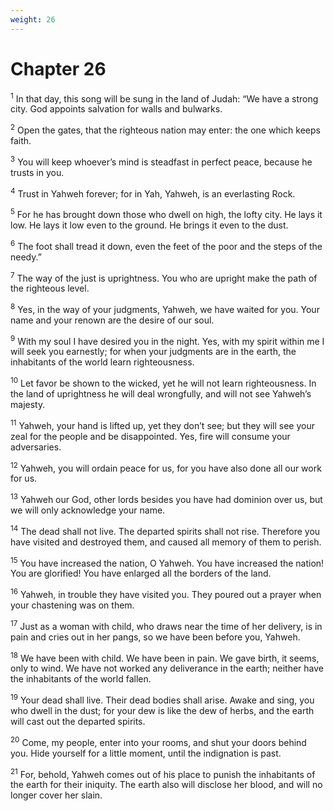 ```yaml
---
weight: 26
---
```


# Chapter 26

<sup>1</sup> In that day, this song will be sung in the land of Judah: “We have a strong city. God appoints salvation for walls and bulwarks. 

<sup>2</sup> Open the gates, that the righteous nation may enter: the one which keeps faith. 

<sup>3</sup> You will keep whoever’s mind is steadfast in perfect peace, because he trusts in you. 

<sup>4</sup> Trust in Yahweh forever; for in Yah, Yahweh, is an everlasting Rock. 

<sup>5</sup> For he has brought down those who dwell on high, the lofty city. He lays it low. He lays it low even to the ground. He brings it even to the dust. 

<sup>6</sup> The foot shall tread it down, even the feet of the poor and the steps of the needy.” 

<sup>7</sup> The way of the just is uprightness. You who are upright make the path of the righteous level. 

<sup>8</sup> Yes, in the way of your judgments, Yahweh, we have waited for you. Your name and your renown are the desire of our soul. 

<sup>9</sup> With my soul I have desired you in the night. Yes, with my spirit within me I will seek you earnestly; for when your judgments are in the earth, the inhabitants of the world learn righteousness. 

<sup>10</sup> Let favor be shown to the wicked, yet he will not learn righteousness. In the land of uprightness he will deal wrongfully, and will not see Yahweh’s majesty. 

<sup>11</sup> Yahweh, your hand is lifted up, yet they don’t see; but they will see your zeal for the people and be disappointed. Yes, fire will consume your adversaries. 

<sup>12</sup> Yahweh, you will ordain peace for us, for you have also done all our work for us. 

<sup>13</sup> Yahweh our God, other lords besides you have had dominion over us, but we will only acknowledge your name. 

<sup>14</sup> The dead shall not live. The departed spirits shall not rise. Therefore you have visited and destroyed them, and caused all memory of them to perish. 

<sup>15</sup> You have increased the nation, O Yahweh. You have increased the nation! You are glorified! You have enlarged all the borders of the land. 

<sup>16</sup> Yahweh, in trouble they have visited you. They poured out a prayer when your chastening was on them. 

<sup>17</sup> Just as a woman with child, who draws near the time of her delivery, is in pain and cries out in her pangs, so we have been before you, Yahweh. 

<sup>18</sup> We have been with child. We have been in pain. We gave birth, it seems, only to wind. We have not worked any deliverance in the earth; neither have the inhabitants of the world fallen. 

<sup>19</sup> Your dead shall live. Their dead bodies shall arise. Awake and sing, you who dwell in the dust; for your dew is like the dew of herbs, and the earth will cast out the departed spirits. 

<sup>20</sup> Come, my people, enter into your rooms, and shut your doors behind you. Hide yourself for a little moment, until the indignation is past. 

<sup>21</sup> For, behold, Yahweh comes out of his place to punish the inhabitants of the earth for their iniquity. The earth also will disclose her blood, and will no longer cover her slain. 


